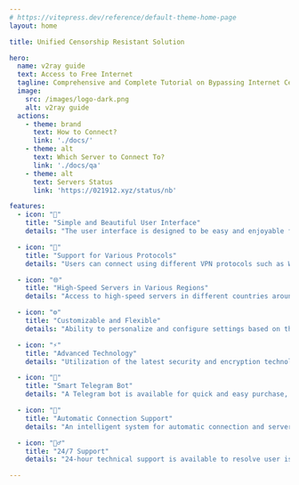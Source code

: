 ```yaml
---
# https://vitepress.dev/reference/default-theme-home-page
layout: home

title: Unified Censorship Resistant Solution

hero:
  name: v2ray guide
  text: Access to Free Internet
  tagline: Comprehensive and Complete Tutorial on Bypassing Internet Censorship with v2ray for All Devices.
  image:
    src: /images/logo-dark.png
    alt: v2ray guide
  actions:
    - theme: brand
      text: How to Connect?
      link: './docs/'
    - theme: alt
      text: Which Server to Connect To?
      link: './docs/qa'
    - theme: alt
      text: Servers Status
      link: 'https://021912.xyz/status/nb'

features:
  - icon: "💎"
    title: "Simple and Beautiful User Interface"
    details: "The user interface is designed to be easy and enjoyable for all users, even beginners."

  - icon: "🚀"
    title: "Support for Various Protocols"
    details: "Users can connect using different VPN protocols such as WebSocket, Xhttp, and Reality."

  - icon: "🌐"
    title: "High-Speed Servers in Various Regions"
    details: "Access to high-speed servers in different countries around the world with minimal latency and maximum stability."

  - icon: "⚙️"
    title: "Customizable and Flexible"
    details: "Ability to personalize and configure settings based on the specific needs of each user."

  - icon: "⚡️"
    title: "Advanced Technology"
    details: "Utilization of the latest security and encryption technologies to ensure user privacy and security."

  - icon: "🤖"
    title: "Smart Telegram Bot"
    details: "A Telegram bot is available for quick and easy purchase, management, and support of configurations."

  - icon: "🔄"
    title: "Automatic Connection Support"
    details: "An intelligent system for automatic connection and server switching in case of disconnection, ensuring continuous and uninterrupted internet access."

  - icon: "🙋‍♂️"
    title: "24/7 Support"
    details: "24-hour technical support is available to resolve user issues and answer questions."

---
```


